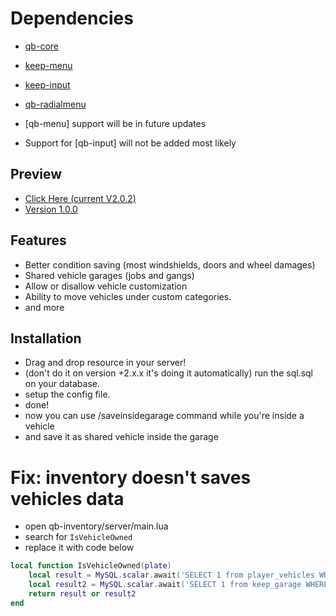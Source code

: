 # Dependencies

- [qb-core]()
- [keep-menu](https://github.com/swkeep/keep-menu)
- [keep-input](https://github.com/swkeep/keep-input)
- [qb-radialmenu](https://github.com/qbcore-framework/qb-radialmenu)

- [qb-menu] support will be in future updates
- Support for [qb-input] will not be added most likely

## Preview

- [Click Here (current V2.0.2)](https://youtu.be/4_DZP_9iZTY)
- [Version 1.0.0](https://youtu.be/51rRVQtvedI)

## Features

- Better condition saving (most windshields, doors and wheel damages)
- Shared vehicle garages (jobs and gangs)
- Allow or disallow vehicle customization
- Ability to move vehicles under custom categories.
- and more

## Installation

- Drag and drop resource in your server!
- (don't do it on version +2.x.x it's doing it automatically) run the sql.sql on your database.
- setup the config file.
- done!
- now you can use /saveinsidegarage command while you're inside a vehicle
- and save it as shared vehicle inside the garage

# Fix: inventory doesn't saves vehicles data 
- open qb-inventory/server/main.lua
- search for `IsVehicleOwned`
- replace it with code below

```lua
local function IsVehicleOwned(plate)
	local result = MySQL.scalar.await('SELECT 1 from player_vehicles WHERE plate = ?', { plate })
	local result2 = MySQL.scalar.await('SELECT 1 from keep_garage WHERE plate = ?', { plate })
	return result or result2
end
```